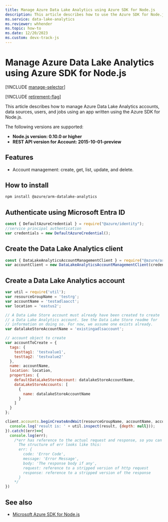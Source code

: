 ```yaml
---
title: Manage Azure Data Lake Analytics using Azure SDK for Node.js
description: This article describes how to use the Azure SDK for Node.js to manage Data Lake Analytics accounts, data sources, jobs & users.
ms.service: data-lake-analytics
ms.reviewer: whhender
ms.topic: how-to
ms.date: 12/20/2023
ms.custom: devx-track-js
---
```


# Manage Azure Data Lake Analytics using Azure SDK for Node.js

[!INCLUDE [manage-selector](../../includes/data-lake-analytics-selector-manage.md)]

[!INCLUDE [retirement-flag](includes/retirement-flag.md)]

This article describes how to manage Azure Data Lake Analytics accounts, data sources, users, and jobs using an app written using the Azure SDK for Node.js. 

The following versions are supported:

* **Node.js version: 0.10.0 or higher**
* **REST API version for Account: 2015-10-01-preview**

## Features

* Account management: create, get, list, update, and delete.

## How to install

```bash
npm install @azure/arm-datalake-analytics
```

<a name='authenticate-using-azure-active-directory'></a>

## Authenticate using Microsoft Entra ID

 ```javascript
 const { DefaultAzureCredential } = require("@azure/identity");
 //service principal authentication
 var credentials = new DefaultAzureCredential();
 ```

## Create the Data Lake Analytics client

```javascript
const { DataLakeAnalyticsAccountManagementClient } = require("@azure/arm-datalake-analytics");
var accountClient = new DataLakeAnalyticsAccountManagementClient(credentials, 'your-subscription-id');
```

## Create a Data Lake Analytics account

```javascript
var util = require('util');
var resourceGroupName = 'testrg';
var accountName = 'testadlaacct';
var location = 'eastus2';

// A Data Lake Store account must already have been created to create
// a Data Lake Analytics account. See the Data Lake Store readme for
// information on doing so. For now, we assume one exists already.
var datalakeStoreAccountName = 'existingadlsaccount';

// account object to create
var accountToCreate = {
  tags: {
    testtag1: 'testvalue1',
    testtag2: 'testvalue2'
  },
  name: accountName,
  location: location,
  properties: {
    defaultDataLakeStoreAccount: datalakeStoreAccountName,
    dataLakeStoreAccounts: [
      {
        name: datalakeStoreAccountName
      }
    ]
  }
};

client.accounts.beginCreateAndWait(resourceGroupName, accountName, accountToCreate).then((result)=>{
  console.log('result is: ' + util.inspect(result, {depth: null}));
}).catch((err)=>{
  console.log(err);
    /*err has reference to the actual request and response, so you can see what was sent and received on the wire.
      The structure of err looks like this:
      err: {
        code: 'Error Code',
        message: 'Error Message',
        body: 'The response body if any',
        request: reference to a stripped version of http request
        response: reference to a stripped version of the response
      }
    */
}) 
```

## See also

* [Microsoft Azure SDK for Node.js](https://github.com/Azure/azure-sdk-for-js)
